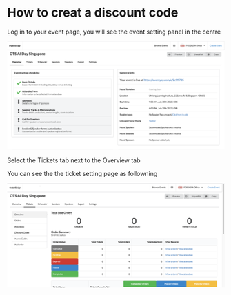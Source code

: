     
# How to creat a discount code

Log in to your event page, you will see the event setting panel in the centre

![Overview page](/event-setup/images/How-to-create-discount-overview-page.png)

Select the Tickets tab next to the Overview tab

You can see the the ticket setting page as followning

![Ticket setting page](/event-setup/images/How-to-create-discount-code-ticket-setting-page.png)
